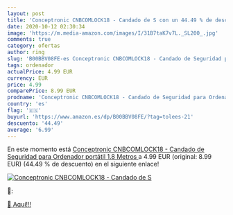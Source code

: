 ```yaml
---
layout: post
title: 'Conceptronic CNBCOMLOCK18 - Candado de S con un 44.49 % de descuento'
date: 2020-10-12 02:30:34
image: 'https://m.media-amazon.com/images/I/31B7taK7v7L._SL200_.jpg'
comments: true
category: ofertas
author: ring
slug: 'B00BBV08FE-es Conceptronic CNBCOMLOCK18 - Candado de Seguridad para...'
tags: ordenador
actualPrice: 4.99 EUR
currency: EUR
price: 4.99
comparePrice: 8.99 EUR
prodname: 'Conceptronic CNBCOMLOCK18 - Candado de Seguridad para Ordenador portátil  1.8 Metros '
country: 'es'
flag: '🇪🇸'
buyurl: 'https://www.amazon.es/dp/B00BBV08FE/?tag=tolees-21'
descuento: '44.49'
average: '6.99'
---
```


En este momento está [Conceptronic CNBCOMLOCK18 - Candado de Seguridad para Ordenador portátil  1.8 Metros ](https://www.amazon.es/dp/B00BBV08FE/?tag=tolees-21) a 4.99 EUR (original: 8.99 EUR) (44.49 %  de descuento) en el siguiente enlace!

[![Conceptronic CNBCOMLOCK18 - Candado de S](https://m.media-amazon.com/images/I/31B7taK7v7L._SL200_.jpg)](https://www.amazon.es/dp/B00BBV08FE/?tag=tolees-21)

🔎:


[🛒 Aquí!!!](https://www.amazon.es/dp/B00BBV08FE/?tag=tolees-21)
